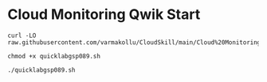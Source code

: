 # Cloud Monitoring Qwik Start

```
curl -LO raw.githubusercontent.com/varmakollu/CloudSkill/main/Cloud%20Monitoring%20Qwik%20Start/quicklabgsp089.sh

chmod +x quicklabgsp089.sh

./quicklabgsp089.sh

```
